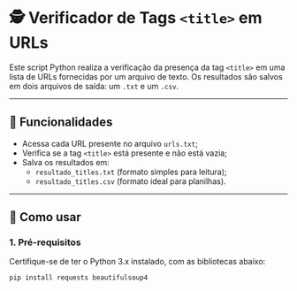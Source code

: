 # 🕵️ Verificador de Tags `<title>` em URLs

Este script Python realiza a verificação da presença da tag `<title>` em uma lista de URLs fornecidas por um arquivo de texto. Os resultados são salvos em dois arquivos de saída: um `.txt` e um `.csv`.

---

## 📌 Funcionalidades

- Acessa cada URL presente no arquivo `urls.txt`;
- Verifica se a tag `<title>` está presente e não está vazia;
- Salva os resultados em:
  - `resultado_titles.txt` (formato simples para leitura);
  - `resultado_titles.csv` (formato ideal para planilhas).

---

## 🚀 Como usar

### 1. Pré-requisitos

Certifique-se de ter o Python 3.x instalado, com as bibliotecas abaixo:

```bash
pip install requests beautifulsoup4
